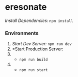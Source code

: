 # eresonate

*Install Dependencies:* `npm install`

### Environments
1. *Start Dev Server:* `npm run dev`
2. *Start Production Server:
  1. * `npm run build`
  2. * `npm run start`
